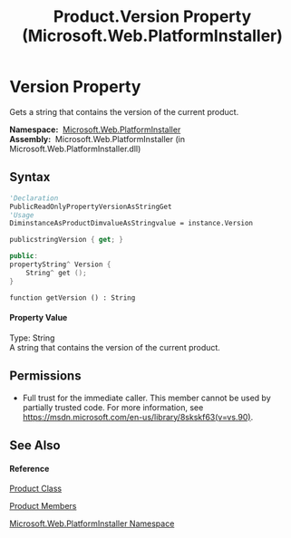﻿---
title: Product.Version Property  (Microsoft.Web.PlatformInstaller)
TOCTitle: Version Property
ms:assetid: P:Microsoft.Web.PlatformInstaller.Product.Version
ms:mtpsurl: https://msdn.microsoft.com/en-us/library/microsoft.web.platforminstaller.product.version(v=VS.90)
ms:contentKeyID: 22049513
ms.date: 05/02/2012
mtps_version: v=VS.90
f1_keywords:
- Microsoft.Web.PlatformInstaller.Product.Version
- Microsoft.Web.PlatformInstaller.Product.get_Version
dev_langs:
- CSharp
- JScript
- VB
- c++
api_location:
- Microsoft.Web.PlatformInstaller.dll
api_name:
- Microsoft.Web.PlatformInstaller.Product.get_Version
- Microsoft.Web.PlatformInstaller.Product.Version
api_type:
- Managed
topic_type:
- apiref
- kbSyntax
product_family_name: VS
ROBOTS: INDEX,FOLLOW
---

# Version Property

Gets a string that contains the version of the current product.

**Namespace:**  [Microsoft.Web.PlatformInstaller](microsoft-web-platforminstaller-namespace.md)  
**Assembly:**  Microsoft.Web.PlatformInstaller (in Microsoft.Web.PlatformInstaller.dll)

## Syntax

``` vb
'Declaration
PublicReadOnlyPropertyVersionAsStringGet
'Usage
DiminstanceAsProductDimvalueAsStringvalue = instance.Version
```

``` csharp
publicstringVersion { get; }
```

``` c++
public:
propertyString^ Version {
    String^ get ();
}
```

``` jscript
function getVersion () : String
```

#### Property Value

Type: String  
A string that contains the version of the current product.  

## Permissions

  - Full trust for the immediate caller. This member cannot be used by partially trusted code. For more information, see <https://msdn.microsoft.com/en-us/library/8skskf63(v=vs.90)>.

## See Also

#### Reference

[Product Class](product-class-microsoft-web-platforminstaller.md)

[Product Members](product-members-microsoft-web-platforminstaller.md)

[Microsoft.Web.PlatformInstaller Namespace](microsoft-web-platforminstaller-namespace.md)

